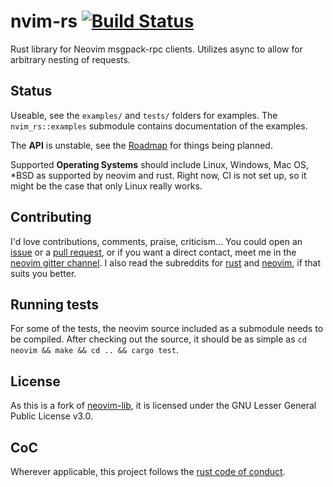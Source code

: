 # nvim-rs [![Build Status](https://travis-ci.org/KillTheMule/nvim-rs.svg?branch=master)](https://travis-ci.org/KillTheMule/nvim-rs)
Rust library for Neovim msgpack-rpc clients. Utilizes async to allow for arbitrary nesting of requests.

## Status

Useable, see the `examples/` and `tests/` folders for examples. The `nvim_rs::examples` submodule contains documentation of the examples.

The **API** is unstable, see the [Roadmap](https://github.com/KillTheMule/nvim-rs/issues/1) for things being planned.

Supported **Operating Systems** should include Linux, Windows, Mac OS, \*BSD as supported by neovim and rust. Right now, CI is not set up, so it might be the case that only Linux really works.

## Contributing

I'd love contributions, comments, praise, criticism... You could open an [issue](https://github.com/KillTheMule/nvim-rs/issues) or a [pull request](https://github.com/KillTheMule/nvim-rs/pulls), or if you want a direct contact, meet me in the [neovim gitter channel](https://gitter.im/neovim/neovim). I also read the subreddits for [rust](https://www.reddit.com/r/rust/) and [neovim](https://www.reddit.com/r/neovim/), if that suits you better.

## Running tests

For some of the tests, the neovim source included as a submodule needs to be compiled. After checking out the source, it should be as simple as `cd neovim && make && cd .. && cargo test`.

## License

As this is a fork of [neovim-lib](https://github.com/daa84/neovim-lib), it is licensed under the GNU Lesser General Public License v3.0.

## CoC

Wherever applicable, this project follows the [rust code of
conduct](https://www.rust-lang.org/en-US/conduct.html).
